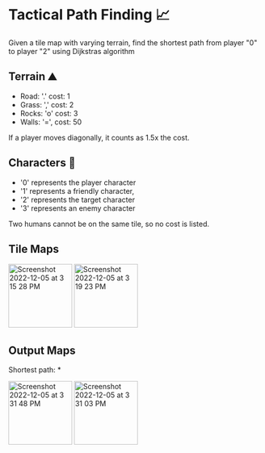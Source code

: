 # Tactical Path Finding :chart_with_upwards_trend:

Given a tile map with varying terrain, find the shortest path from player "0" to player "2" using Dijkstras algorithm

## Terrain :mountain:

- Road: '.' cost: 1
- Grass: ',' cost: 2
- Rocks: 'o' cost: 3
- Walls: '=', cost: 50

If a player moves diagonally, it counts as 1.5x the cost.

## Characters :bust_in_silhouette:

- '0' represents the player character
- '1' represents a friendly character,
- '2' represents the target character 
- '3' represents an enemy character

Two humans cannot be on the same tile, so no cost is listed.

## Tile Maps
<img width="126" alt="Screenshot 2022-12-05 at 3 15 28 PM" src="https://user-images.githubusercontent.com/78878935/205763745-898319b2-6d4c-4b36-8eeb-61e212f238b3.png"> <img width="126" alt="Screenshot 2022-12-05 at 3 19 23 PM" src="https://user-images.githubusercontent.com/78878935/205764290-7cc17343-7493-4e89-a343-94877a56c6bb.png">

## Output Maps

Shortest path: \*

<img width="126" alt="Screenshot 2022-12-05 at 3 31 48 PM" src="https://user-images.githubusercontent.com/78878935/205767208-40242a2b-52ae-4196-add5-a43f368acdba.png"> <img width="126" alt="Screenshot 2022-12-05 at 3 31 03 PM" src="https://user-images.githubusercontent.com/78878935/205767167-24208391-d0fc-4336-81e9-17f15f29947e.png">
